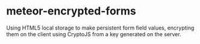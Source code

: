 meteor-encrypted-forms
======================

Using HTML5 local storage to make persistent form field values, encrypting them on the client using CryptoJS from a key generated on the server.
